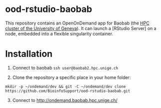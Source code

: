 # ood-rstudio-baobab

This repository contains an OpenOnDemand app for Baobab (the [HPC cluster of the University of Geneva](https://www.unige.ch/eresearch/en/services/hpc/)).
It can launch a [RStudio Server] on a node, embedded into a flexible singularity container.

# Installation

 1) Connect to baobab `ssh user@baobab2.hpc.unige.ch`

 2) Clone the repository a specific place in your home folder:
```
mkdir -p ~/ondemand/dev && git -C ~/ondemand/dev clone https://github.com/BioinfoSupport/ood-rstudio-baobab.git
```

 3) Connect to http://ondemand.baobab.hpc.unige.ch/

